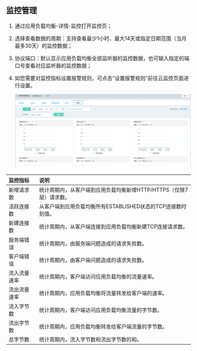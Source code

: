 ## 监控管理

1. 通过应用负载均衡-详情-监控打开监控页；

1. 选择查看数据的周期：支持查看最少1小时、最大14天或指定日期范围（当月最多30天）的监控数据；

1. 协议端口：默认显示应用负载均衡全部监听器的监控数据，也可输入指定的端口号查看对应监听器的监控数据；

1. 如您需要对监控指标设置报警规则，可点击“设置报警规则”前往云监控页面进行设置。

	![ALB监控管理](../../../../image/Networking/ALB/ALB-038.png)


| 监控指标	| 说明	|
| :- | :- |
|新增请求数	|统计周期内，从客户端到应用负载均衡新增HTTP/HTTPS（仅限7层）请求数。	|
|活跃连接数	|从客户端到应用负载均衡所有ESTABLISHED状态的TCP连接数时刻值。	|
|新建连接数	|统计周期内，从客户端连接到应用负载均衡新建TCP连接请求数。	|
|服务端错误	|统计周期内，由服务端问题造成的请求失败数。|
|客户端错误	|统计周期内，由客户端问题造成的请求失败数。|
|流入流量速率	|统计周期内，客户端访问应用负载均衡的流量速率。|
|流出流量速率	|统计周期内，应用负载均衡将流量转发给客户端的速率。|
|流入字节数	|统计周期内，客户端访问应用负载均衡流量的字节数。|
|流出字节数	|统计周期内，应用负载均衡转发给客户端流量的字节数。|
|总字节数	|统计周期内，流入字节数和流出字节数的和。|
